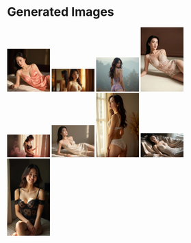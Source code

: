 # Generated Images



<img src="2025_09_02_01.webp" width="100"/> <img src="2025_09_02_02.webp" width="100"/> <img src="2025_09_02_03.webp" width="100"/> <img src="2025_09_02_04.webp" width="100"/> <img src="2025_09_02_05.webp" width="100"/> <img src="2025_09_02_06.webp" width="100"/> <img src="2025_09_02_07.webp" width="100"/> <img src="2025_09_02_08.webp" width="100"/> <img src="2025_09_02_09.webp" width="100"/>